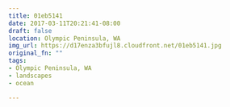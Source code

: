 ```yaml
---
title: 01eb5141
date: 2017-03-11T20:21:41-08:00
draft: false
location: Olympic Peninsula, WA
img_url: https://d17enza3bfujl8.cloudfront.net/01eb5141.jpg
original_fn: ""
tags:
- Olympic Peninsula, WA
- landscapes
- ocean

---
```

